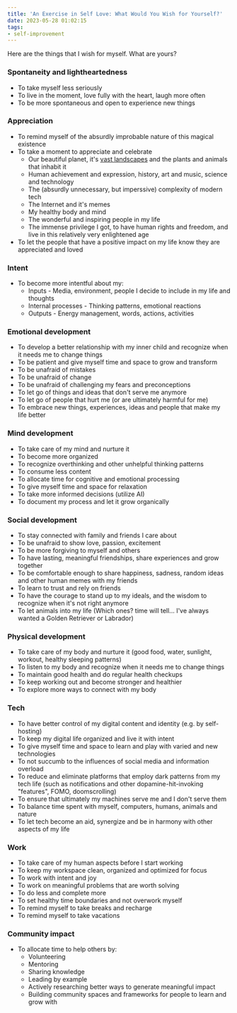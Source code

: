 ```yaml
---
title: 'An Exercise in Self Love: What Would You Wish for Yourself?'
date: 2023-05-28 01:02:15
tags:
- self-improvement
---
```


Here are the things that I wish for myself. What are yours?

### Spontaneity and lightheartedness 
- To take myself less seriously
- To live in the moment, love fully with the heart, laugh more often
- To be more spontaneous and open to experience new things

### Appreciation
- To remind myself of the absurdly improbable nature of this magical existence
- To take a moment to appreciate and celebrate
  - Our beautiful planet, it's [vast landscapes](https://500px.com/popular/landscapes) and the plants and animals that inhabit it
  - Human achievement and expression, history, art and music, science and technology
  - The (absurdly unnecessary, but imperssive) complexity of modern tech
  - The Internet and it's memes
  - My healthy body and mind
  - The wonderful and inspiring people in my life
  - The immense privilege I got, to have human rights and freedom, and live in this relatively very enlightened age
- To let the people that have a positive impact on my life know they are appreciated and loved

### Intent
- To become more intentful about my:
  - Inputs - Media, environment, people I decide to include in my life and thoughts
  - Internal processes - Thinking patterns, emotional reactions
  - Outputs - Energy management, words, actions, activities

### Emotional development
- To develop a better relationship with my inner child and recognize when it needs me to change things
- To be patient and give myself time and space to grow and transform
- To be unafraid of mistakes
- To be unafraid of change
- To be unafraid of challenging my fears and preconceptions
- To let go of things and ideas that don't serve me anymore
- To let go of people that hurt me (or are ultimately harmful for me)
- To embrace new things, experiences, ideas and people that make my life better

### Mind development
- To take care of my mind and nurture it
- To become more organized
- To recognize overthinking and other unhelpful thinking patterns
- To consume less content
- To allocate time for cognitive and emotional processing
- To give myself time and space for relaxation
- To take more informed decisions (utilize AI)
- To document my process and let it grow organically

### Social development
- To stay connected with family and friends I care about
- To be unafraid to show love, passion, excitement
- To be more forgiving to myself and others
- To have lasting, meaningful friendships, share experiences and grow together
- To be comfortable enough to share happiness, sadness, random ideas and other human memes with my friends
- To learn to trust and rely on friends
- To have the courage to stand up to my ideals, and the wisdom to recognize when it's not right anymore
- To let animals into my life (Which ones? time will tell... I've always wanted a Golden Retriever or Labrador)

### Physical development
- To take care of my body and nurture it (good food, water, sunlight, workout, healthy sleeping patterns)
- To listen to my body and recognize when it needs me to change things
- To maintain good health and do regular health checkups
- To keep working out and become stronger and healthier
- To explore more ways to connect with my body

### Tech
- To have better control of my digital content and identity (e.g. by self-hosting)
- To keep my digital life organized and live it with intent
- To give myself time and space to learn and play with varied and new technologies
- To not succumb to the influences of social media and information overload
- To reduce and eliminate platforms that employ dark patterns from my tech life (such as notifications and other dopamine-hit-invoking "features", FOMO, doomscrolling)
- To ensure that ultimately my machines serve me and I don't serve them
- To balance time spent with myself, computers, humans, animals and nature
- To let tech become an aid, synergize and be in harmony with other aspects of my life

### Work
- To take care of my human aspects before I start working
- To keep my workspace clean, organized and optimized for focus
- To work with intent and joy
- To work on meaningful problems that are worth solving
- To do less and complete more
- To set healthy time boundaries and not overwork myself
- To remind myself to take breaks and recharge
- To remind myself to take vacations

### Community impact
- To allocate time to help others by:
  - Volunteering
  - Mentoring
  - Sharing knowledge
  - Leading by example
  - Actively researching better ways to generate meaningful impact
  - Building community spaces and frameworks for people to learn and grow with
